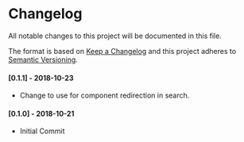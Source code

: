 # Changelog
All notable changes to this project will be documented in this file.

The format is based on [Keep a Changelog](https://keepachangelog.com/en/1.0.0/)
and this project adheres to [Semantic Versioning](https://semver.org/spec/v2.0.0.html).

#### [0.1.1] - 2018-10-23
- Change to use <Redirect> for component redirection in search.

#### [0.1.0] - 2018-10-21
- Initial Commit

